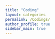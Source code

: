 ```yaml
---
title: "Coding"
layout: categories
permalink: /Codings/
author_profile: true
sidebar_main: true
---
```

